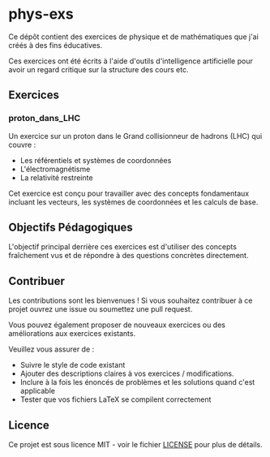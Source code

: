 # phys-exs
Ce dépôt contient des exercices de physique et de mathématiques que j'ai créés à des fins éducatives.

Ces exercices ont été écrits à l'aide d'outils d'intelligence artificielle pour avoir un regard critique sur la structure des cours etc.

## Exercices

### proton_dans_LHC
Un exercice sur un proton dans le Grand collisionneur de hadrons (LHC) qui couvre :
- Les référentiels et systèmes de coordonnées
- L'électromagnétisme
- La relativité restreinte

Cet exercice est conçu pour travailler avec des concepts fondamentaux incluant les vecteurs, les systèmes de coordonnées et les calculs de base.

## Objectifs Pédagogiques

L'objectif principal derrière ces exercices est d'utiliser des concepts fraîchement vus et de répondre à des questions concrètes directement. 


## Contribuer

Les contributions sont les bienvenues ! Si vous souhaitez contribuer à ce projet ouvrez une issue ou soumettez une pull request.

Vous pouvez également proposer de nouveaux exercices ou des améliorations aux exercices existants.

Veuillez vous assurer de :
- Suivre le style de code existant
- Ajouter des descriptions claires à vos exercices / modifications.
- Inclure à la fois les énoncés de problèmes et les solutions quand c'est applicable
- Tester que vos fichiers LaTeX se compilent correctement


## Licence

Ce projet est sous licence MIT - voir le fichier [LICENSE](LICENSE) pour plus de détails.
